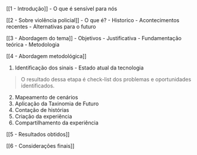 [[1 - Introdução]]
	- O que é sensível para nós
	
[[2 - Sobre violência policial]]
	- O que é?
	- Historico
	- Acontecimentos recentes
	- Alternativas para o futuro
	
[[3 - Abordagem do tema]]
	- Objetivos
	- Justificativa
	- Fundamentação teórica
	- Metodologia
	
[[4 - Abordagem metodológica]]
 1. Identificação dos sinais
		- Estado atual da tecnologia
		
> O resultado dessa etapa é check-list dos problemas e oportunidades identificados.

2. Mapeamento de cenários
3. Aplicação da Taxinomia de Futuro
4. Contação de histórias
5. Criação da experiência
6. Compartilhamento da experiência

[[5 - Resultados obtidos]]

[[6 - Considerações finais]]